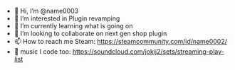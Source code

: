 - 👋 Hi, I’m @name0003
- 👀 I’m interested in Plugin revamping
- 🌱 I’m currently learning what is going on
- 💞️ I’m looking to collaborate on next gen shop plugin
- 📫 How to reach me Steam: https://steamcommunity.com/id/name0002/
- 🎵 music I code too: https://soundcloud.com/jokij2/sets/streaming-play-list
<!---
name2013/name2013 is a ✨ special ✨ repository because its `README.md` (this file) appears on your GitHub profile.
You can click the Preview link to take a look at your changes.
--->
